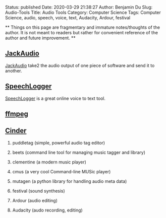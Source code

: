 Status: published
Date: 2020-03-29 21:38:27
Author: Benjamin Du
Slug: Audio-Tools
Title: Audio Tools
Category: Computer Science
Tags: Computer Science, audio, speech, voice, text, Audacity, Ardour, festival

**
Things on this page are fragmentary and immature notes/thoughts of the author.
It is not meant to readers but rather for convenient reference of the author and future improvement.
**


## [JackAudio](https://jackaudio.org/)
[JackAudio](https://jackaudio.org/)
take2 the audio output of one piece of software and send it to another.


## [SpeechLogger](https://speechlogger.appspot.com/)
[SpeechLogger](https://speechlogger.appspot.com/)
is a great online voice to text tool.


## [ffmpeg](https://ffmpeg.org/)

## [Cinder](https://github.com/cinder/Cinder)



1. puddletag (simple, powerful audio tag editor)

1. beets (command line tool for managing music tagger and library)

2. clementine (a modern music player)

3. cmus (a very cool Command-line MUSic player)

3. mutagen (a python library for handling audio meta data)

4. festival (sound synthesis)

1. Ardour (audio editing)

2. Audacity (audo recording, editing)
